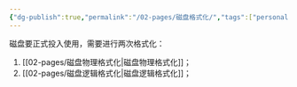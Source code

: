 ```yaml
---
{"dg-publish":true,"permalink":"/02-pages/磁盘格式化/","tags":["personal/blog","os/file"]}
---
```


磁盘要正式投入使用，需要进行两次格式化：
 1. [[02-pages/磁盘物理格式化\|磁盘物理格式化]]；
 2. [[02-pages/磁盘逻辑格式化\|磁盘逻辑格式化]]；
